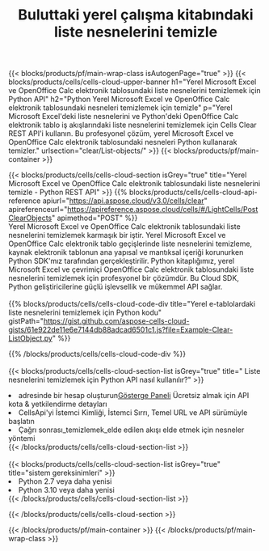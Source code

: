 ﻿---
title:  Buluttaki yerel çalışma kitabındaki liste nesnelerini temizle
description: Microsoft Excel ve OpenOffice Calc. üzerindeki liste nesnelerini temizlemek için Bulut API'leri ve SDK'lar. Cells Cloud API ile yerel e-tablolardaki liste nesnelerini temizleyin. SDK, geliştirme dillerini destekler. Android, C#, Go, Java, NodeJS, Perl, PHP, Python, Ruby ve Swift'i içerir.
url: /tr/python/clear/list-objects/
---
{{< blocks/products/pf/main-wrap-class isAutogenPage="true" >}}
{{< blocks/products/cells/cells-cloud-upper-banner h1="Yerel Microsoft Excel ve OpenOffice Calc elektronik tablosundaki liste nesnelerini temizlemek için Python API" h2="Python Yerel Microsoft Excel ve OpenOffice Calc elektronik tablosundaki nesneleri temizlemek için temizle" p="Yerel Microsoft Excel\'deki liste nesnelerini ve Python\'deki OpenOffice Calc elektronik tablo iş akışlarındaki liste nesnelerini temizlemek için Cells Clear REST API\'i kullanın. Bu profesyonel çözüm, yerel Microsoft Excel ve OpenOffice Calc elektronik tablosundaki nesneleri Python kullanarak temizler." urlsection="clear/List-objects/" >}}
{{< blocks/products/pf/main-container >}}

{{< blocks/products/cells/cells-cloud-section isGrey="true" title="Yerel Microsoft Excel ve OpenOffice Calc elektronik tablosundaki liste nesnelerini temizle - Python REST API" >}}
{{% blocks/products/cells/cells-cloud-api-reference apiurl="https://api.aspose.cloud/v3.0/cells/clear" apireferenceurl="https://apireference.aspose.cloud/cells/#/LightCells/PostClearObjects" apimethod="POST" %}}
<br/>
Yerel Microsoft Excel ve OpenOffice Calc elektronik tablosundaki liste nesnelerini temizlemek karmaşık bir iştir. Yerel Microsoft Excel ve OpenOffice Calc elektronik tablo geçişlerinde liste nesnelerini temizleme, kaynak elektronik tablonun ana yapısal ve mantıksal içeriği korunurken Python SDK'mız tarafından gerçekleştirilir. Python kitaplığımız, yerel Microsoft Excel ve çevrimiçi OpenOffice Calc elektronik tablosundaki liste nesnelerini temizlemek için profesyonel bir çözümdür. Bu Cloud SDK, Python geliştiricilerine güçlü işlevsellik ve mükemmel API sağlar.
<br/>
<br/>
{{% blocks/products/cells/cells-cloud-code-div title="Yerel e-tablolardaki liste nesnelerini temizlemek için Python kodu" gistPath="https://gist.github.com/aspose-cells-cloud-gists/61e922de11e6e7144db88adcad6501c1.js?file=Example-Clear-ListObject.py" %}}
  
{{% /blocks/products/cells/cells-cloud-code-div %}}
<br/>
<br/>
{{< blocks/products/cells/cells-cloud-section-list isGrey="true" title=" Liste nesnelerini temizlemek için Python API nasıl kullanılır?" >}}
<li> adresinde bir hesap oluşturun<a href="https://dashboard.aspose.cloud/">Gösterge Paneli</a> Ücretsiz almak için API kota & yetkilendirme detayları</li>
<li>CellsApi'yi İstemci Kimliği, İstemci Sırrı, Temel URL ve API sürümüyle başlatın</li>
<li>Çağrı sonrası_temizlemek_elde edilen akışı elde etmek için nesneler yöntemi</li>
{{< /blocks/products/cells/cells-cloud-section-list >}}
<br/>
<br/>
{{< blocks/products/cells/cells-cloud-section-list isGrey="true" title="sistem gereksinimleri" >}}
<li>Python 2.7 veya daha yenisi</li>
<li>Python 3.10 veya daha yenisi</li>
{{< /blocks/products/cells/cells-cloud-section-list >}}

{{< /blocks/products/cells/cells-cloud-section >}}

{{< /blocks/products/pf/main-container >}}
{{< /blocks/products/pf/main-wrap-class >}}
